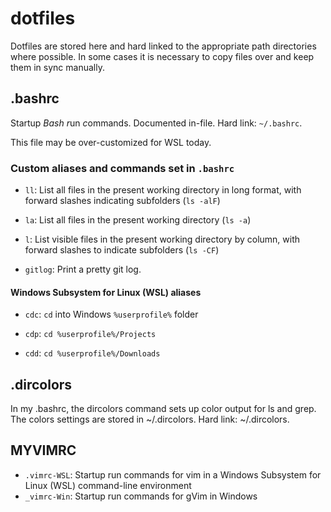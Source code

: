 # dotfiles
Dotfiles are stored here and hard linked to the appropriate path directories where possible. In some cases it is necessary to copy files over and keep them in sync manually.

## .bashrc
Startup *Bash r*un *c*ommands. Documented in-file. Hard link: `~/.bashrc`.

This file may be over-customized for WSL today.

### Custom aliases and commands set in `.bashrc`

* `ll`: List all files in the present working directory in long format, with forward slashes indicating subfolders (`ls -alF`)

* `la`: List all files in the present working directory (`ls -a`)

* `l`:  List visible files in the present working directory by column, with forward slashes to indicate subfolders (`ls -CF`)

* `gitlog`: Print a pretty git log.

#### Windows Subsystem for Linux (WSL) aliases

* `cdc`: `cd` into Windows `%userprofile%` folder

* `cdp`: `cd %userprofile%/Projects`

* `cdd`: `cd %userprofile%/Downloads`

## .dircolors
In my .bashrc, the dircolors command sets up color output for ls and grep. The colors settings are stored in ~/.dircolors. Hard link: ~/.dircolors. 

## MYVIMRC

* `.vimrc-WSL`: Startup run commands for vim in a Windows Subsystem for Linux (WSL) command-line environment
* `_vimrc-Win`: Startup run commands for gVim in Windows

